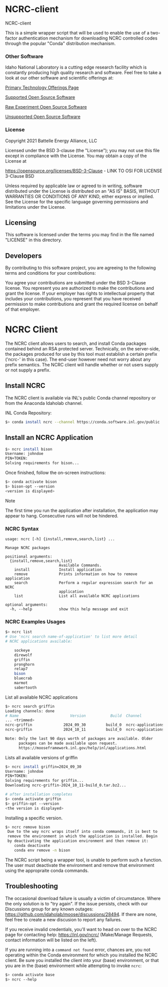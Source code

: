 # NCRC-client
NCRC-client

This is a simple wrapper script that will be used to enable the use of a two-factor authentication
mechanism for downloading NCRC controlled codes through the popular "Conda" distribution mechanism.


### Other Software
Idaho National Laboratory is a cutting edge research facility which is constantly producing high
quality research and software. Feel free to take a look at our other software and scientific
offerings at:

[Primary Technology Offerings Page](https://www.inl.gov/inl-initiatives/technology-deployment)

[Supported Open Source Software](https://github.com/idaholab)

[Raw Experiment Open Source Software](https://github.com/IdahoLabResearch)

[Unsupported Open Source Software](https://github.com/IdahoLabCuttingBoard)

### License

Copyright 2021 Battelle Energy Alliance, LLC

Licensed under the BSD 3-clause (the "License");
you may not use this file except in compliance with the License.
You may obtain a copy of the License at

  https://opensource.org/licenses/BSD-3-Clause - LINK TO OSI FOR LICENSE 3-Clause BSD

Unless required by applicable law or agreed to in writing, software
distributed under the License is distributed on an "AS IS" BASIS,
WITHOUT WARRANTIES OR CONDITIONS OF ANY KIND, either express or implied.
See the License for the specific language governing permissions and
limitations under the License.


Licensing
-----
This software is licensed under the terms you may find in the file named "LICENSE" in this
directory.


Developers
-----
By contributing to this software project, you are agreeing to the following terms and conditions for
your contributions:

You agree your contributions are submitted under the BSD 3-Clause license. You represent you are
authorized to make the contributions and grant the license. If your employer has rights to
intellectual property that includes your contributions, you represent that you have received
permission to make contributions and grant the required license on behalf of that employer.


# NCRC Client

The NCRC client allows users to search, and install Conda packages contained behind an RSA protected
server. Technically, on the server-side, the packages produced for use by this tool must establish a
certain prefix ('ncrc-' in this case). The end-user however need not worry about any prefix
semantics. The NCRC client will handle whether or not users supply or not supply a prefix.

## Install NCRC

The NCRC client is available via INL's public Conda channel repository or from the Anaconda Idaholab
channel.

INL Conda Repository:
```bash
$> conda install ncrc --channel https://conda.software.inl.gov/public
```

## Install an NCRC Application

```bash
$> ncrc install bison
Username: johndoe
PIN+TOKEN:
Solving requirements for bison...
```

Once finished, follow the on-screen instructions:
```bash
$> conda activate bison
$> bison-opt --version
<version is displayed>
```
> [!NOTE]
> The first time you run the application after installation, the application may appear to hang.
> Consecutive runs will not be hindered.

### NCRC Syntax

```pre
usage: ncrc [-h] {install,remove,search,list} ...

Manage NCRC packages

positional arguments:
  {install,remove,search,list}
                        Available Commands.
    install             Install application
    remove              Prints information on how to remove application
    search              Perform a regular expression search for an NCRC
                        application
    list                List all available NCRC applications

optional arguments:
  -h, --help            show this help message and exit
```

### NCRC Examples Usages

```bash
$> ncrc list
# Use 'ncrc search name-of-application' to list more detail
# NCRC applications available:

	sockeye
	direwolf
	griffin
	pronghorn
	relap7
	bison
	bluecrab
	marmot
	sabertooth
```
List all available NCRC applications

```bash
$> ncrc search griffin
Loading channels: done
# Name                       Version           Build  Channel
... <trimmed>
ncrc-griffin              2024_09_30         build_0  ncrc-applications
ncrc-griffin              2024_10_11         build_0  ncrc-applications

Note: Only the last 90 days worth of packages are available. Older
      packages can be made available upon request.
      https://mooseframework.inl.gov/help/inl/applications.html
```
Lists all available versions of griffin

```bash
$> ncrc install griffin=2024_09_30
Username: johndoe
PIN+TOKEN:
Solving requirements for griffin...
Downloading ncrc-griffin-2024_10_11-build_0.tar.bz2...

# after installation completes
$> conda activate griffin
$> griffin-opt --version
<the version is displayed>
```
Installing a specific version.

```bash
$> ncrc remove bison
 Due to the way ncrc wraps itself into conda commands, it is best to
 remove the environment in which the application is installed. Begin
 by deactivating the application environment and then remove it:
	conda deactivate
	conda env remove -n bison
```

The NCRC script being a wrapper tool, is unable to perform such a function. The user must deactivate
the environment and remove that environment using the appropraite conda commands.

## Troubleshooting

The occasional download failure is usually a victim of circumstance. Where the only solution is to
"try again". If the issue persists, check with our Discussions group for any known outages:
https://github.com/idaholab/moose/discussions/28494. If there are none, feel free to create a new
discusion to report any failures.

If you receive invalid credentials, you'll want to head on over to the NCRC page for contacting
help: https://inl.gov/ncrc/ (Make/Manage Requests, contact information will be listed on the left).

If you are running into a `command not found` error, chances are, you not operating within the
Conda environment for which you installed the NCRC client. Be sure you installed the client into
your (base) environment, or that you are in the (base) environment while attempting to invoke
`ncrc`:

```bash
$> conda activate base
$> ncrc --help
```
